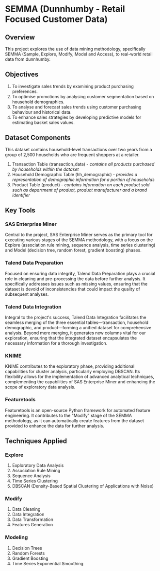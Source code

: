 # SEMMA (Dunnhumby - Retail Focused Customer Data)

## Overview

This project explores the use of data mining methodology, specifically SEMMA (Sample, Explore, Modify, Model and Access), to real-world retail data from dunnhumby.

## Objectives

1. To investigate sales trends by examining product purchasing preferences.
2. To optimise promotions by analysing customer segmentation based on household demographics.
3. To analyse and forecast sales trends using customer purchasing behaviour and historical data.
4. To enhance sales strategies by developing predictive models for estimating basket sales values.

## Dataset Components

This dataset contains household-level transactions over two years from a group of 2,500 households who are frequent shoppers at a retailer. 

1. Transaction Table (transaction_data) - _contains all products purchased by households within the dataset_
2. Household Demographic Table (hh_demographic) - _provides a representation of demographic information for a portion of households_
3. Product Table (product) - _contains information on each product sold such as department of product, product manufacturer and a brand identifier_
   
## Key Tools

### SAS Enterprise Miner

Central to the project, SAS Enterprise Miner serves as the primary tool for executing various stages of the SEMMA methodology, with a focus on the Explore (association rule mining, sequence analysis, time series clustering) and Model (decision tree, random forest, gradient boosting) phases.

### Talend Data Preparation

Focused on ensuring data integrity, Talend Data Preparation plays a crucial role in cleaning and pre-processing the data before further analysis. It specifically addresses issues such as missing values, ensuring that the dataset is devoid of inconsistencies that could impact the quality of subsequent analyses.

### Talend Data Integration

Integral to the project's success, Talend Data Integration facilitates the seamless merging of the three essential tables—transaction, household demographic, and product—forming a unified dataset for comprehensive analysis. Beyond mere merging, it generates new columns vital for our exploration, ensuring that the integrated dataset encapsulates the necessary information for a thorough investigation.

### KNIME

KNIME contributes to the exploratory phase, providing additional capabilities for cluster analysis, particularly employing DBSCAN. Its flexibility allows for the implementation of advanced analytical techniques, complementing the capabilities of SAS Enterprise Miner and enhancing the scope of exploratory data analysis.

### Featuretools

Featuretools is an open-source Python framework for automated feature engineering. It contributes to the "Modify" stage of the SEMMA methodology, as it can automatically create features from the dataset provided to enhance the data for further analysis.

## Techniques Applied

### Explore

1. Exploratory Data Analysis
2. Association Rule Mining
3. Sequence Analysis
4. Time Series Clustering
5. DBSCAN (Density-Based Spatial Clustering of Applications with Noise)

### Modify

1. Data Cleaning
2. Data Integration
3. Data Transformation
4. Features Generation
   
### Modeling

1. Decision Trees
2. Random Forests
3. Gradient Boosting
4. Time Series Exponential Smoothing
